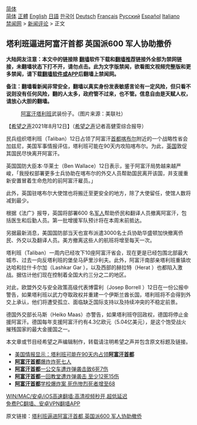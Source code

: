  <!-- 面包屑导航 --> <div class="breadcrumb"><!-- GTranslate: https://gtranslate.io/ -->  <div class="switcher notranslate">  <div class="selected">  <a href="#" onclick="return false;"> 简体</a>  </div>  <div class="option">  <a href="https://www.bannedbook.org" onclick="doGTranslate('zh-CN|zh-CN');jQuery('div.switcher div.selected a').html(jQuery(this).html());return false;" title="简体中文" class="nturl selected"> 简体</a>  <a href="https://www.bannedbook.org/zh-tw/" onclick="doGTranslate('zh-CN|zh-TW');jQuery('div.switcher div.selected a').html(jQuery(this).html());return false;" title="繁體中文" class="nturl"> 正體</a>  <a href="https://www.bannedbook.org/en/" onclick="doGTranslate('zh-CN|en');jQuery('div.switcher div.selected a').html(jQuery(this).html());return false;" title="English" class="nturl"> English</a>  <a href="https://www.bannedbook.org/ja/" onclick="doGTranslate('zh-CN|ja');jQuery('div.switcher div.selected a').html(jQuery(this).html());return false;" title="日本語" class="nturl"> 日語</a>  <a href="https://www.bannedbook.org/ko/" onclick="doGTranslate('zh-CN|ko');jQuery('div.switcher div.selected a').html(jQuery(this).html());return false;" title="한국어" class="nturl"> 한국어</a>  <a href="https://www.bannedbook.org/de/" onclick="doGTranslate('zh-CN|de');jQuery('div.switcher div.selected a').html(jQuery(this).html());return false;" title="Deutsch" class="nturl"> Deutsch</a>  <a href="https://www.bannedbook.org/fr/" onclick="doGTranslate('zh-CN|fr');jQuery('div.switcher div.selected a').html(jQuery(this).html());return false;" title="Français" class="nturl"> Français</a>  <a href="https://www.bannedbook.org/ru/" onclick="doGTranslate('zh-CN|ru');jQuery('div.switcher div.selected a').html(jQuery(this).html());return false;" title="Русский" class="nturl"> Русский</a>  <a href="https://www.bannedbook.org/es/" onclick="doGTranslate('zh-CN|es');jQuery('div.switcher div.selected a').html(jQuery(this).html());return false;" title="Español" class="nturl"> Español</a>  <a href="https://www.bannedbook.org/it/" onclick="doGTranslate('zh-CN|it');jQuery('div.switcher div.selected a').html(jQuery(this).html());return false;" title="Italiano" class="nturl"> Italiano</a>  </div>  </div>      <div class='breadcrumb-sub'><!-- Breadcrumb NavXT 6.3.0 --> <a href="https://www.bannedbook.org/" class="home">禁闻网</a> &gt; <a href="https://www.bannedbook.org/bnews/comments/" class="category">新闻评论</a> &gt; 正文</div></div><h2>塔利班逼进阿富汗首都 英国派600 军人协助撤侨</h2> <p class="notice"><b>大陆网友注意：本文中的链接除 <a href="https://github.com/bannedbook/fanqiang" >翻墙</a>软件下载和<a href="https://github.com/killgcd/justmysocks/blob/master/README.md">翻墙推荐</a>链接外全部为禁网链接，未翻墙状态下打不开，请勿点击。此为文字版禁闻，欲看图文视频完整版和更多禁闻，请下载<a href="https://github.com/bannedbook/fanqiang">翻墙软件或APP</a>后翻墙上禁闻网。</p><p>备注：翻墙看新闻非常安全，翻墙以真实身份发表敏感言论有一定风险，但只看不说则没有任何风险，翻的人太多，政府管不过来，也不管。信息自由是天赋人权，请放心大胆的翻墙。</b></p>  <div class="entry"> <figure> <p><figcaption><a href="https://www.bannedbook.org/bnews/tag/%e9%98%bf%e5%af%8c%e6%b1%97/" class="st_tag internal_tag" rel="tag" title="标签 阿富汗 下的日志">阿富汗</a><a href="https://www.bannedbook.org/bnews/tag/%e5%a1%94%e5%88%a9%e7%8f%ad/" class="st_tag internal_tag" rel="tag" title="标签 塔利班 下的日志">塔利班</a>武装份子。（图片来源：美联社）</figcaption></figure> <p>【<span class='wp_keywordlink_affiliate'><a href="https://www.soundofhope.org" title="希望之声" target="_blank">希望之声</a></span>2021年8月12日】（<a href="https://www.bannedbook.org/bnews/tag/%e5%b8%8c%e6%9c%9b%e4%b9%8b%e5%a3%b0/" class="st_tag internal_tag" rel="tag" title="标签 希望之声 下的日志">希望之声</a>记者高健雯综合报导）</p> <p>民兵组织塔利班（Taliban）12日占领了阿富汗<a href="https://www.bannedbook.org/bnews/tag/%E9%A6%96%E9%83%BD/" class="st_tag internal_tag" rel="tag" title="标签 首都 下的日志">首都</a><a href="https://www.bannedbook.org/bnews/tag/%E5%96%80%E5%B8%83%E5%B0%94/" class="st_tag internal_tag" rel="tag" title="标签 喀布尔 下的日志">喀布尔</a>附近的一个战略性省会加兹尼，美国军事情报评估，塔利班可能在90天内攻陷喀布尔。为此，<a href="https://www.bannedbook.org/bnews/tag/%e8%8b%b1%e5%9b%bd/" class="st_tag internal_tag" rel="tag" title="标签 英国 下的日志">英国</a>敦促其国民尽快离开阿富汗。</p> <p>英国国防大臣本·华莱士（Ben Wallace）12日表示，鉴于阿富汗局势越来越严峻，「我授权部署更多士兵协助在喀布尔的外交人员帮助国民离开该国，并支援重新安置冒着生命危险的前阿富汗雇员。」</p>  <p>此外，英国驻喀布尔大使馆也将搬迁至更安全的地方，除了大使留任，使馆人数将减到最少。</p> <p>根据《法广》报导，英国将部署600 名<a href="https://www.bannedbook.org/bnews/tag/%e5%86%9b%e4%ba%ba/" class="st_tag internal_tag" rel="tag" title="标签 军人 下的日志">军人</a>帮助侨民和翻译人员撤离阿富汗，包括医生和后勤人员。第一批增援军队预计将在本周末前抵达。</p> <p>另据最新消息，美国国防部当天也宣布派遣3000名士兵协助华盛顿加快撤离侨民、外交以及翻译人员。美方撤离这些人的航班将增至每天一次。</p>  <p>塔利班（Taliban）一周内已经攻下10座阿富汗省会，现在更是已经包围北部最大城市、过去一向反塔利班的堡垒马萨里沙利夫。此外，阿富汗南部亲塔利班重镇坎达哈和拉什卡尔加（Lashkar Gar ），以及西部的赫拉特（Herat ）也都陷入激战。据估计他们现在控制着全国大约三分之二的地区。</p> <p>对此，欧盟外交与安全政策高级代表博雷利（Josep Borrell ）12日在一份公报中警告，如果塔利班以武力夺取政权并重建一个伊斯兰酋长国，塔利班将不会得到外交上承认，他们将遭受孤立、面临缺乏国际支持以及持续冲突的不稳定前景。</p> <p>德国外交部长马斯（Heiko Maas）亦警告，如果塔利班夺回政权，德国将停止金援阿富汗。德国每年支援阿富汗约有4.3亿欧元（5.04亿美元），是这个饱受战火摧残国家的最大金援国之一。</p>  <p>本文章或节目经希望之声编辑制作，转载请注明希望之声并包含原文标题及链接。 </p> <ul class='op-related-articles' title='相关阅读'> <li><a href='https://www.bannedbook.org/bnews/baitai/20210812/1605182.html' target='_blank'>美国情报显示：塔利班可能在90天内占领<b>阿富汗首都</b></a></li> <li><a href='https://www.bannedbook.org/bnews/worldnews/20210613/1565677.html' target='_blank'><b>阿富汗首都</b>爆炸炸死七人</a></li> <li><a href='https://www.bannedbook.org/bnews/baitai/20210602/1558603.html' target='_blank'><b>阿富汗首都</b>一公交车遭炸弹袭击致6死7伤</a></li> <li><a href='https://www.bannedbook.org/bnews/baitai/20210515/1547069.html' target='_blank'><b>阿富汗首都</b>一回教堂遭炸弹袭击 至少12死15伤</a></li> <li><a href='https://www.bannedbook.org/bnews/taiwannews/20210510/1543340.html' target='_blank'><b>阿富汗首都</b>学校爆炸案 死伤惨烈死者增至68</a></li> </ul> <p class="texttj"> <a href="https://github.com/bannedbook/fanqiang/wiki/V2ray%E6%9C%BA%E5%9C%BA" target="_blank">WIN/MAC/安卓/iOS高速翻墙:高清视频秒开,超低延迟</a><br/> <a href="https://github.com/bannedbook/fanqiang/wiki/%E7%A6%81%E9%97%BB%E7%BD%91%E5%AE%89%E5%8D%93%E7%BF%BB%E5%A2%99%E6%96%B0%E9%97%BBAPP" target="_blank">免费PC翻墙、安卓VPN翻墙APP</a></p><p>原文链接：<a class="src_link"  href="https://www.soundofhope.org/post/535004" target="_blank">塔利班逼进阿富汗首都 英国派600 军人协助撤侨</a></p> <a name='sharetosocial'></a>  <div style="margin-bottom:5px;padding-bottom:5px;clear:both"> <div id="archive-pix-1" class="banner-ads"> <!-- AuctionX Display platform tag START --> <div id="26318x728x90x621x_ADSLOT2" clicktrack="%%CLICK_URL_ESC%%"></div> <!-- AuctionX Display platform tag END --> </div> <div id="archive-pix-2" class="banner-ads"> <!-- AuctionX Display platform tag START --> <div id="26315x300x250x621x_ADSLOT2" clicktrack="%%CLICK_URL_ESC%%"></div> <!-- AuctionX Display platform tag END --> </div> </div>  <div id="archive-pix-1" class="banner-ads"> <!-- AuctionX Display platform tag START --> <div id="26318x728x90x621x_ADSLOT3" clicktrack="%%CLICK_URL_ESC%%"></div> <!-- AuctionX Display platform tag END --> </div> </div><!--END ENTRY--> 